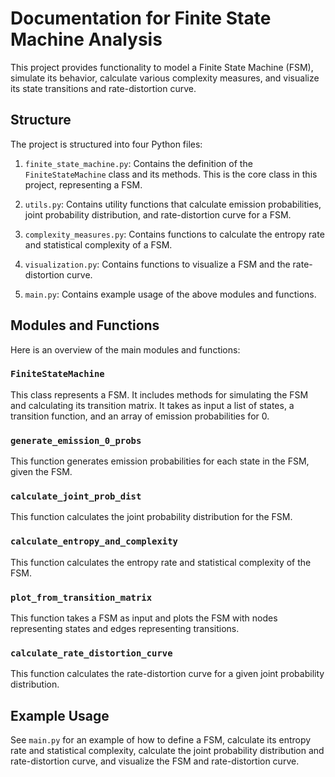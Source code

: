 # Documentation for Finite State Machine Analysis

This project provides functionality to model a Finite State Machine (FSM), simulate its behavior, calculate various complexity measures, and visualize its state transitions and rate-distortion curve.

## Structure

The project is structured into four Python files:

1. `finite_state_machine.py`: Contains the definition of the `FiniteStateMachine` class and its methods. This is the core class in this project, representing a FSM.

2. `utils.py`: Contains utility functions that calculate emission probabilities, joint probability distribution, and rate-distortion curve for a FSM.

3. `complexity_measures.py`: Contains functions to calculate the entropy rate and statistical complexity of a FSM.

4. `visualization.py`: Contains functions to visualize a FSM and the rate-distortion curve.

5. `main.py`: Contains example usage of the above modules and functions.

## Modules and Functions

Here is an overview of the main modules and functions:

### `FiniteStateMachine`

This class represents a FSM. It includes methods for simulating the FSM and calculating its transition matrix. It takes as input a list of states, a transition function, and an array of emission probabilities for 0.

### `generate_emission_0_probs`

This function generates emission probabilities for each state in the FSM, given the FSM.

### `calculate_joint_prob_dist`

This function calculates the joint probability distribution for the FSM.

### `calculate_entropy_and_complexity`

This function calculates the entropy rate and statistical complexity of the FSM.

### `plot_from_transition_matrix`

This function takes a FSM as input and plots the FSM with nodes representing states and edges representing transitions.

### `calculate_rate_distortion_curve`

This function calculates the rate-distortion curve for a given joint probability distribution.

## Example Usage

See `main.py` for an example of how to define a FSM, calculate its entropy rate and statistical complexity, calculate the joint probability distribution and rate-distortion curve, and visualize the FSM and rate-distortion curve.

